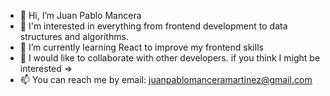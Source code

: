 - 👋 Hi, I’m Juan Pablo Mancera
- 👀 I'm interested in everything from frontend development to data structures and algorithms.
- 🌱 I’m currently learning React to improve my frontend skills
- 💞️ I would like to collaborate with other developers. if you think I might be interested =>
- 📫 You can reach me by email: juanpablomanceramartinez@gmail.com

